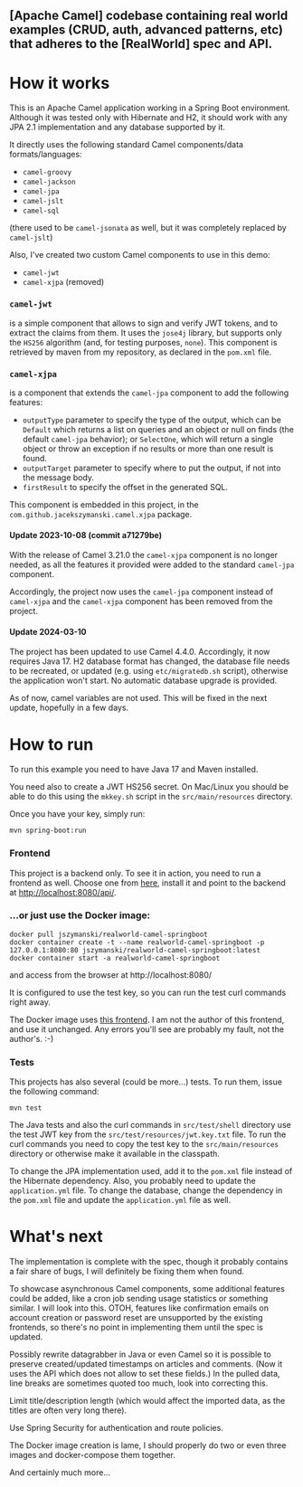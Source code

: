 
## [Apache Camel] codebase containing real world examples (CRUD, auth, advanced patterns, etc) that adheres to the [RealWorld] spec and API.

# How it works

This is an Apache Camel application working in a Spring Boot environment.
Although it was tested only with Hibernate and H2, it should work with any
JPA 2.1 implementation and any database supported by it.

It directly uses the following standard Camel components/data 
formats/languages:
- `camel-groovy`
- `camel-jackson`
- `camel-jpa`
- `camel-jslt`
- `camel-sql`

(there used to be `camel-jsonata` as well, but it was completely replaced by `camel-jslt`)

Also, I've created two custom Camel components to use in this demo:
- `camel-jwt`
- `camel-xjpa` (removed)

### `camel-jwt` 
is a simple component that allows to sign and verify JWT tokens,
and to extract the claims from them. It uses the `jose4j` library, but
supports only the `HS256` algorithm (and, for testing purposes, `none`).
This component is retrieved by maven from my repository, as declared in
the `pom.xml` file.

### `camel-xjpa` 
is a component that extends the `camel-jpa` component to add
the following features:
- `outputType` parameter to specify the type of the output, which can be
`Default` which returns a list on queries and an object or null on finds (the default `camel-jpa` behavior); or 
`SelectOne`, which will return a single object or throw an exception if no results or more than one result is found.
- `outputTarget` parameter to specify where to put the output, if not
into the message body.
- `firstResult` to specify the offset in the generated SQL.

This component is embedded in this project, in the 
`com.github.jacekszymanski.camel.xjpa` package.

#### Update 2023-10-08 (commit a71279be)

With the release of Camel 3.21.0 the `camel-xjpa` component is no longer needed, as
all the features it provided were added to the standard `camel-jpa` component.

Accordingly, the project now uses the `camel-jpa` component instead of `camel-xjpa`
and the `camel-xjpa` component has been removed from the project.

#### Update 2024-03-10

The project has been updated to use Camel 4.4.0. Accordingly, it now requires Java 17.
H2 database format has changed, the database file needs to be recreated, or updated (e.g. using `etc/migratedb.sh`
script), otherwise the application won't start. No automatic database upgrade is provided.

As of now, camel variables are not used. This will be fixed in the next update, hopefully in a few days.

# How to run

To run this example you need to have Java 17 and Maven installed.

You need also to create a JWT HS256 secret. On Mac/Linux you should be able
to do this using the `mkkey.sh` script in the `src/main/resources`
directory.

Once you have your key, simply run:
```
mvn spring-boot:run
```

### Frontend
This project is a backend only. To see it in action, you need to run a frontend as well.
Choose one from [here](https://codebase.show/projects/realworld?category=frontend), install
it and point to the backend at [http://localhost:8080/api/](http://localhost:8080/api/).

### ...or just use the Docker image:
```
docker pull jszymanski/realworld-camel-springboot
docker container create -t --name realworld-camel-springboot -p 127.0.0.1:8080:80 jszymanski/realworld-camel-springboot:latest
docker container start -a realworld-camel-springboot
```

and access from the browser at http://localhost:8080/

It is configured to use the test key, so you can run the test curl commands right away.

The Docker image uses [this frontend](https://github.com/mits-gossau/event-driven-web-components-realworld-example-app).
I am not the author of this frontend, and use it unchanged. Any errors you'll see are probably
my fault, not the author's. :-)

### Tests

This projects has also several (could be more...) tests. To run them,
issue the following command:
```
mvn test
```

The Java tests and also the curl commands in `src/test/shell` directory
use the test JWT key from the `src/test/resources/jwt.key.txt` file. To
run the curl commands you need to copy the test key to the 
`src/main/resources` directory or otherwise make it available in the
classpath.

To change the JPA implementation used, add it to the `pom.xml` file 
instead of the Hibernate dependency. Also, you probably need to update
the `application.yml` file. To change the database, change the dependency
in the `pom.xml` file and update the `application.yml` file as well.

# What's next

The implementation is complete with the spec, though it probably contains a fair share of bugs,
I will definitely be fixing them when found.

To showcase asynchronous Camel components, some additional features could be added, like
a cron job sending usage statistics or something similar. I will look into this. OTOH,
features like confirmation emails on account creation or password reset are unsupported
by the existing frontends, so there's no point in implementing them until the spec is
updated.

Possibly rewrite datagrabber in Java or even Camel so it is possible to preserve
created/updated timestamps on articles and comments. (Now it uses the API which does
not allow to set these fields.) In the pulled data, line breaks are sometimes quoted too
much, look into correcting this.

Limit title/description length (which would affect the imported data, as the titles are
often very long there).

Use Spring Security for authentication and route policies.

The Docker image creation is lame, I should properly do two or even three images and
docker-compose them together.

And certainly much more...
